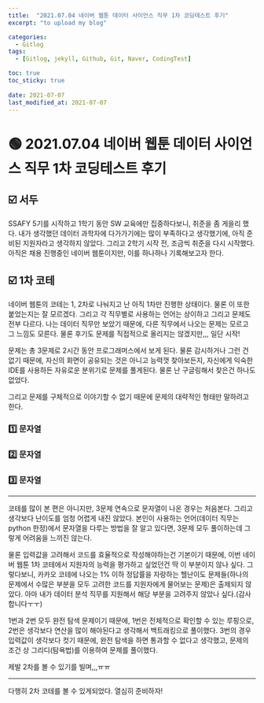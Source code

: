 ```yaml
---
title:  "2021.07.04 네이버 웹툰 데이터 사이언스 직무 1차 코딩테스트 후기"
excerpt: "to upload my blog"

categories:
  - Gitlog
tags:
  - [Gitlog, jekyll, Github, Git, Naver, CodingTest]

toc: true
toc_sticky: true
 
date: 2021-07-07
last_modified_at: 2021-07-07
---
```


# 🟢 2021.07.04 네이버 웹툰 데이터 사이언스 직무 1차 코딩테스트 후기

## ☑️ 서두

SSAFY 5기를 시작하고 1학기 동안 SW 교육에만 집중하다보니, 취준을 좀 게을리 했다. 내가 생각했던 데이터 과학자에 다가가기에는 많이 부족하다고 생각했기에, 아직 준비된 지원자라고 생각하지 않았다. 그리고 2학기 시작 전, 조금씩 취준을 다시 시작했다. 아직은 채용 진행중인 네이버 웹툰이지만, 이를 하나하나 기록해보고자 한다.



## ☑️ 1차 코테

네이버 웹툰의 코테는 1, 2차로 나눠지고 난 아직 1차만 진행한 상태이다. 물론 이 또한 붙었는지는 잘 모르겠다. 그리고 각 직무별로 사용하는 언어는 상이하고 그리고 문제도 전부 다르다. 나는 데이터 직무만 보았기 때문에, 다른 직무에서 나오는 문제는 모르고 그 느낌도 모른다. 물론 후기도 문제를 직접적으로 올리지는 않겠지만,,, 일단 시작!

문제는 총 3문제로 2시간 동안 프로그래머스에서 보게 된다. 물론 감시하거나 그런 건 없기 때문에, 자신의 화면이 공유되는 것은 아니고 능력껏 찾아보든지, 자신에게 익숙한 IDE를 사용하든 자유로운 분위기로 문제를 풀게된다. 물론 난 구글링해서 찾은건 하나도 없었다.

그리고 문제를 구체적으로 이야기할 수 없기 때문에 문제의 대략적인 형태만 말하려고 한다.

### 1️⃣ 문자열

### 2️⃣ 문자열

### 3️⃣ 문자열

---

코테를 많이 본 편은 아니지만, 3문제 연속으로 문자열이 나온 경우는 처음본다. 그리고 생각보다 난이도를 엄청 어렵게 내진 않았다. 본인이 사용하는 언어(데이터 직무는 python 한정)에서 문자열을 다루는 방법을 잘 알고 있다면, 3문제 모두 풀이하는데 그렇게 어려움을 느끼진 않는다.

물론 입력값을 고려해서 코드를 효율적으로 작성해야하는건 기본이기 때문에, 이번 네이버 웹툰 1차 코테에서 지원자의 능력을 평가하고 싶었던건 딱 이 부분이지 않나 싶다. 그렇다보니, 카카오 코테에 나오는 1% 이하 정답률을 자랑하는  헬난이도 문제들(하나의 문제에서 수많은 부분을 모두 고려한 코드를 지원자에게 물어보는 문제)은 출제되지 않았다. 아마 내가 데이터 분석 직무를 지원해서 해당 부분을 고려주지 않았나 싶다.(감사합니다ㅜㅜ)

1번과 2번 모두 완전 탐색 문제이기 때문에, 1번은 전체적으로 확인할 수 있는 루핑으로, 2번은 생각보다 연산을 많이 해야된다고 생각해서 백트래킹으로 풀이했다. 3번의 경우 입력값이 생각보다 컷기 때문에, 완전 탐색을 하면 통과할 수 없다고 생각했고, 문제의 조건 상 그리디(탐욕법)를 이용하여 문제를 풀이했다.

제발 2차를 볼 수 있기를 빌며,,,ㅠㅠ

---

다행히 2차 코테를 볼 수 있게되었다. 열심히 준비하자!